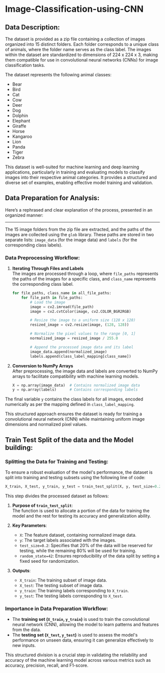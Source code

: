 # Image-Classification-using-CNN
## Data Description: 
The dataset is provided as a zip file containing a collection of images organized into 15 distinct folders. Each folder corresponds to a unique class of animals, where the folder name serves as the class label. The images within the dataset are standardized to dimensions of 224 x 224 x 3, making them compatible for use in convolutional neural networks (CNNs) for image classification tasks.

The dataset represents the following animal classes:  
- Bear  
- Bird  
- Cat  
- Cow  
- Deer  
- Dog  
- Dolphin  
- Elephant  
- Giraffe  
- Horse  
- Kangaroo  
- Lion  
- Panda  
- Tiger  
- Zebra  

This dataset is well-suited for machine learning and deep learning applications, particularly in training and evaluating models to classify images into their respective animal categories. It provides a structured and diverse set of examples, enabling effective model training and validation.
## Data Preparation for Analysis:
Here’s a rephrased and clear explanation of the process, presented in an organized manner:

---

The 15 image folders from the zip file are extracted, and the paths of the images are collected using the `glob` library. These paths are stored in two separate lists: `image_data` (for the image data) and `labels` (for the corresponding class labels).

### Data Preprocessing Workflow:

1. **Iterating Through Files and Labels**  
   The images are processed through a loop, where `file_paths` represents the paths of the images for a specific class, and `class_name` represents the corresponding class label.

   ```python
   for file_paths, class_name in all_file_paths:
       for file_path in file_paths:
           # Load the image
           image = cv2.imread(file_path)
           image = cv2.cvtColor(image, cv2.COLOR_BGR2RGB)

           # Resize the image to a uniform size (128 x 128)
           resized_image = cv2.resize(image, (128, 128))

           # Normalize the pixel values to the range [0, 1]
           normalized_image = resized_image / 255.0

           # Append the processed image data and its label
           image_data.append(normalized_image)
           labels.append(class_label_mapping[class_name])
   ```

2. **Conversion to NumPy Arrays**  
   After preprocessing, the image data and labels are converted to NumPy arrays to facilitate compatibility with machine learning models.  
   ```python
   X = np.array(image_data)  # Contains normalized image data
   y = np.array(labels)      # Contains corresponding labels
   ```

The final variable `y` contains the class labels for all images, encoded numerically as per the mapping defined in `class_label_mapping`.

This structured approach ensures the dataset is ready for training a convolutional neural network (CNN) while maintaining uniform image dimensions and normalized pixel values.
## Train Test Split of the data and the Model building:
### Splitting the Data for Training and Testing:

To ensure a robust evaluation of the model's performance, the dataset is split into training and testing subsets using the following line of code:

```python
X_train, X_test, y_train, y_test = train_test_split(X, y, test_size=0.2, random_state=42)
```

This step divides the processed dataset as follows:

1. **Purpose of `train_test_split`**:  
   The function is used to allocate a portion of the data for training the model and the rest for testing its accuracy and generalization ability.

2. **Key Parameters**:  
   - `X`: The feature dataset, containing normalized image data.  
   - `y`: The target labels associated with the images.  
   - `test_size=0.2`: Specifies that 20% of the data will be reserved for testing, while the remaining 80% will be used for training.  
   - `random_state=42`: Ensures reproducibility of the data split by setting a fixed seed for randomization.

3. **Outputs**:  
   - `X_train`: The training subset of image data.  
   - `X_test`: The testing subset of image data.  
   - `y_train`: The training labels corresponding to `X_train`.  
   - `y_test`: The testing labels corresponding to `X_test`.

### Importance in Data Preparation Workflow:

- The **training set (`X_train`, `y_train`)** is used to train the convolutional neural network (CNN), allowing the model to learn patterns and features from the data.  
- The **testing set (`X_test`, `y_test`)** is used to assess the model's performance on unseen data, ensuring it can generalize effectively to new inputs.

This structured division is a crucial step in validating the reliability and accuracy of the machine learning model across various metrics such as accuracy, precision, recall, and F1-score.
